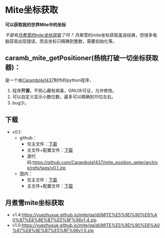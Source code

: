 # Mite坐标获取
**可以获取我的世界Mite中的坐标**

*不是有[月煮雪的mite坐标获取](https://yuezhuxue.github.io/mite/ga/xyz.html)了吗？*
月煮雪的mite坐标获取虽说经典，但很多电脑容易出现错误，而且坐标只精确到整数，需要初始化等。
## caramb_mite_getPositioner(杨桃打破一切坐标获取器)：
是一个由[Carambola1437](https://github.com/Carambola1437)制作的python程序，
1. 程序**开源**，不担心藏有病毒，GNU许可证，允许修改。
2. 可以自定义显示小数位数，最多可以精确到10位左右。
3. bug少。

## 下载
- v0.1:
  - github：
    - 仅主文件：[下载](https://github.com/Carambola1437/mite_position_geter/releases/download/v0.1/main.exe)
    - 主文件+配置文件：[下载](https://github.com/Carambola1437/mite_position_geter/releases/download/v0.1/config+main.7z)
    - 源代码:https://github.com/Carambola1437/mite_position_geter/archive/refs/tags/v0.1.zip
  - 国内：
    - 仅主文件：[下载](https://gitcode.com/Carambola1437/MiteGetPos/releases/download/v0.1/main.exe)
    - 主文件+配置文件：[下载](https://gitcode.com/Carambola1437/MiteGetPos/releases/download/v0.1/ConfigAndMain.7z)

## 月煮雪mite坐标获取
- v1.4:https://yuezhuxue.github.io/mite/ga/dl/MITE%E5%9D%90%E6%A0%87%E8%8E%B7%E5%8F%96v1.4.zip
- v1.0:https://yuezhuxue.github.io/mite/ga/dl/MITE%E5%9D%90%E6%A0%87%E8%8E%B7%E5%8F%96v1.0.zip




